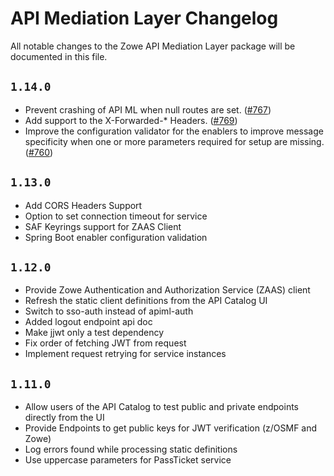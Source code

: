 # API Mediation Layer Changelog

All notable changes to the Zowe API Mediation Layer package will be documented in this file.
## `1.14.0`

- Prevent crashing of API ML when null routes are set. ([#767](https://github.com/zowe/api-layer/pull/767))
- Add support to the X-Forwarded-* Headers. ([#769](https://github.com/zowe/api-layer/pull/769))
- Improve the configuration validator for the enablers to improve message specificity when one or more parameters required for setup are missing. ([#760](https://github.com/zowe/api-layer/pull/760))

## `1.13.0`

- Add CORS Headers Support 
- Option to set connection timeout for service
- SAF Keyrings support for ZAAS Client
- Spring Boot enabler configuration validation

## `1.12.0`

- Provide Zowe Authentication and Authorization Service (ZAAS) client
- Refresh the static client definitions from the API Catalog UI
- Switch to sso-auth instead of apiml-auth
- Added logout endpoint api doc
- Make jjwt only a test dependency
- Fix order of fetching JWT from request
- Implement request retrying for service instances

## `1.11.0`

- Allow users of the API Catalog to test public and private endpoints directly from the UI
- Provide Endpoints to get public keys for JWT verification (z/OSMF and Zowe)
- Log errors found while processing static definitions
- Use uppercase parameters for PassTicket service
